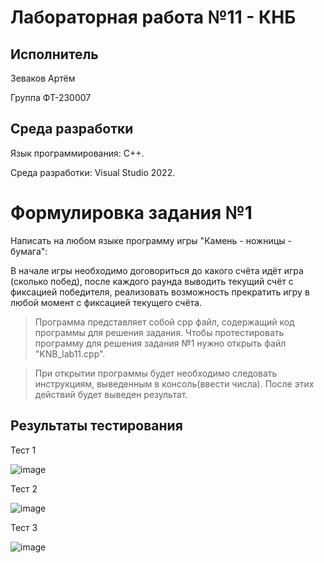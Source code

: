 # Лабораторная работа №11 - КНБ
## Исполнитель
Зеваков Артём

Группа ФТ-230007
## Среда разработки
Язык программирования: C++.

Среда разработки: Visual Studio 2022.
# Формулировка задания №1
Написать на любом языке программу игры "Камень - ножницы - бумага": 

В начале игры необходимо договориться до какого счёта идёт игра (сколько побед), после каждого раунда выводить текущий счёт с фиксацией победителя, реализовать возможность прекратить игру в любой момент с фиксацией текущего счёта.
> Программа представляет собой cpp файл, содержащий код программы для решения задания. Чтобы протестировать программу для решения задания №1 нужно открыть файл "KNB_lab11.cpp".

> При открытии программы будет необходимо следовать инструкциям, выведенным в консоль(ввести числа). После этих действий будет выведен результат.

## Результаты тестирования
Тест 1

![image](https://github.com/user-attachments/assets/a98b13ae-cd70-4a65-a3a7-c2f506a381fe)

Тест 2

![image](https://github.com/user-attachments/assets/51c5b137-a6b3-4032-8bc3-b80d944476e6)

Тест 3

![image](https://github.com/user-attachments/assets/1bb1e074-c5bb-4b6b-8e15-fe99b21ca39c)
